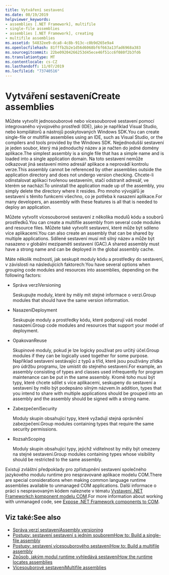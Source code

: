 ```yaml
---
title: Vytváření sestavení
ms.date: 08/19/2019
helpviewer_keywords:
- assemblies [.NET Framework], multifile
- single-file assemblies
- assemblies [.NET Framework], creating
- multifile assemblies
ms.assetid: 54832ee9-dca8-4c8b-913c-c0b9d265e9a4
ms.openlocfilehash: 81fffb2b2e1d56d6068bf6f663a13fad6968a383
ms.sourcegitcommit: 22be09204266253d45ece46f51cc6f080f2b3fd6
ms.translationtype: MT
ms.contentlocale: cs-CZ
ms.lasthandoff: 11/07/2019
ms.locfileid: "73740516"
---
```

# <a name="create-assemblies"></a><span data-ttu-id="971b4-102">Vytváření sestavení</span><span class="sxs-lookup"><span data-stu-id="971b4-102">Create assemblies</span></span>

<span data-ttu-id="971b4-103">Můžete vytvořit jednosouborové nebo vícesouborové sestavení pomocí integrovaného vývojového prostředí (IDE), jako je například Visual Studio, nebo kompilátorů a nástrojů poskytovaných Windows SDK.</span><span class="sxs-lookup"><span data-stu-id="971b4-103">You can create single-file or multifile assemblies using an IDE, such as Visual Studio, or the compilers and tools provided by the Windows SDK.</span></span> <span data-ttu-id="971b4-104">Nejjednodušší sestavení je jeden soubor, který má jednoduchý název a je načten do jedné domény aplikace.</span><span class="sxs-lookup"><span data-stu-id="971b4-104">The simplest assembly is a single file that has a simple name and is loaded into a single application domain.</span></span> <span data-ttu-id="971b4-105">Na toto sestavení nemůže odkazovat jiná sestavení mimo adresář aplikace a neprovádí kontrolu verze.</span><span class="sxs-lookup"><span data-stu-id="971b4-105">This assembly cannot be referenced by other assemblies outside the application directory and does not undergo version checking.</span></span> <span data-ttu-id="971b4-106">Chcete-li odinstalovat aplikaci tvořenou sestavením, stačí odstranit adresář, ve kterém se nachází.</span><span class="sxs-lookup"><span data-stu-id="971b4-106">To uninstall the application made up of the assembly, you simply delete the directory where it resides.</span></span> <span data-ttu-id="971b4-107">Pro mnoho vývojářů je sestavení s těmito funkcemi všechno, co je potřeba k nasazení aplikace.</span><span class="sxs-lookup"><span data-stu-id="971b4-107">For many developers, an assembly with these features is all that is needed to deploy an application.</span></span>

<span data-ttu-id="971b4-108">Můžete vytvořit vícesouborové sestavení z několika modulů kódu a souborů prostředků.</span><span class="sxs-lookup"><span data-stu-id="971b4-108">You can create a multifile assembly from several code modules and resource files.</span></span> <span data-ttu-id="971b4-109">Můžete také vytvořit sestavení, které může být sdíleno více aplikacemi.</span><span class="sxs-lookup"><span data-stu-id="971b4-109">You can also create an assembly that can be shared by multiple applications.</span></span> <span data-ttu-id="971b4-110">Sdílené sestavení musí mít silný název a může být nasazeno v globální mezipaměti sestavení (GAC).</span><span class="sxs-lookup"><span data-stu-id="971b4-110">A shared assembly must have a strong name and can be deployed in the global assembly cache.</span></span>

<span data-ttu-id="971b4-111">Máte několik možností, jak seskupit moduly kódu a prostředky do sestavení, v závislosti na následujících faktorech:</span><span class="sxs-lookup"><span data-stu-id="971b4-111">You have several options when grouping code modules and resources into assemblies, depending on the following factors:</span></span>

- <span data-ttu-id="971b4-112">Správa verzí</span><span class="sxs-lookup"><span data-stu-id="971b4-112">Versioning</span></span>

     <span data-ttu-id="971b4-113">Seskupujte moduly, které by měly mít stejné informace o verzi.</span><span class="sxs-lookup"><span data-stu-id="971b4-113">Group modules that should have the same version information.</span></span>

- <span data-ttu-id="971b4-114">Nasazení</span><span class="sxs-lookup"><span data-stu-id="971b4-114">Deployment</span></span>

     <span data-ttu-id="971b4-115">Seskupuje moduly a prostředky kódu, které podporují váš model nasazení.</span><span class="sxs-lookup"><span data-stu-id="971b4-115">Group code modules and resources that support your model of deployment.</span></span>

- <span data-ttu-id="971b4-116">Opakovan</span><span class="sxs-lookup"><span data-stu-id="971b4-116">Reuse</span></span>

     <span data-ttu-id="971b4-117">Skupinové moduly, pokud je lze logicky používat pro určitý účel.</span><span class="sxs-lookup"><span data-stu-id="971b4-117">Group modules if they can be logically used together for some purpose.</span></span> <span data-ttu-id="971b4-118">Například sestavení sestávající z typů a tříd, které jsou používány zřídka pro údržbu programu, lze umístit do stejného sestavení.</span><span class="sxs-lookup"><span data-stu-id="971b4-118">For example, an assembly consisting of types and classes used infrequently for program maintenance can be put in the same assembly.</span></span> <span data-ttu-id="971b4-119">Kromě toho musí být typy, které chcete sdílet s více aplikacemi, seskupeny do sestavení a sestavení by mělo být podepsáno silným názvem.</span><span class="sxs-lookup"><span data-stu-id="971b4-119">In addition, types that you intend to share with multiple applications should be grouped into an assembly and the assembly should be signed with a strong name.</span></span>

- <span data-ttu-id="971b4-120">Zabezpečení</span><span class="sxs-lookup"><span data-stu-id="971b4-120">Security</span></span>

     <span data-ttu-id="971b4-121">Moduly skupin obsahující typy, které vyžadují stejná oprávnění zabezpečení.</span><span class="sxs-lookup"><span data-stu-id="971b4-121">Group modules containing types that require the same security permissions.</span></span>

- <span data-ttu-id="971b4-122">Rozsah</span><span class="sxs-lookup"><span data-stu-id="971b4-122">Scoping</span></span>

     <span data-ttu-id="971b4-123">Moduly skupin obsahující typy, jejichž viditelnost by měly být omezeny na stejné sestavení.</span><span class="sxs-lookup"><span data-stu-id="971b4-123">Group modules containing types whose visibility should be restricted to the same assembly.</span></span>

<span data-ttu-id="971b4-124">Existují zvláštní předpoklady pro zpřístupnění sestavení společného jazykového modulu runtime pro nespravované aplikace modelu COM.</span><span class="sxs-lookup"><span data-stu-id="971b4-124">There are special considerations when making common language runtime assemblies available to unmanaged COM applications.</span></span> <span data-ttu-id="971b4-125">Další informace o práci s nespravovaným kódem naleznete v tématu [Vystavení .NET Frameworkch komponent modelu COM](../../framework/interop/exposing-dotnet-components-to-com.md).</span><span class="sxs-lookup"><span data-stu-id="971b4-125">For more information about working with unmanaged code, see [Expose .NET Framework components to COM](../../framework/interop/exposing-dotnet-components-to-com.md).</span></span>

## <a name="see-also"></a><span data-ttu-id="971b4-126">Viz také:</span><span class="sxs-lookup"><span data-stu-id="971b4-126">See also</span></span>

- [<span data-ttu-id="971b4-127">Správa verzí sestavení</span><span class="sxs-lookup"><span data-stu-id="971b4-127">Assembly versioning</span></span>](versioning.md)
- [<span data-ttu-id="971b4-128">Postupy: sestavení sestavení s jedním souborem</span><span class="sxs-lookup"><span data-stu-id="971b4-128">How to: Build a single-file assembly</span></span>](../../framework/app-domains/build-single-file-assembly.md)
- [<span data-ttu-id="971b4-129">Postupy: sestavení vícesouborového sestavení</span><span class="sxs-lookup"><span data-stu-id="971b4-129">How to: Build a multifile assembly</span></span>](../../framework/app-domains/build-multifile-assembly.md)
- [<span data-ttu-id="971b4-130">Způsob, jakým modul runtime vyhledává sestavení</span><span class="sxs-lookup"><span data-stu-id="971b4-130">How the runtime locates assemblies</span></span>](../../framework/deployment/how-the-runtime-locates-assemblies.md)
- [<span data-ttu-id="971b4-131">Vícesouborové sestavení</span><span class="sxs-lookup"><span data-stu-id="971b4-131">Multifile assemblies</span></span>](../../framework/app-domains/multifile-assemblies.md)
